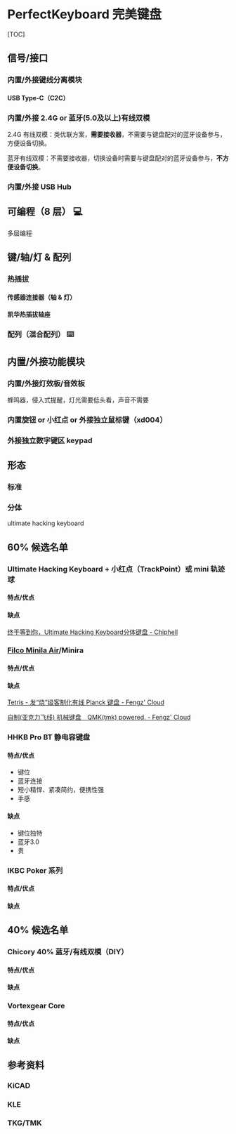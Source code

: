 # PerfectKeyboard 完美键盘

[TOC]

## 信号/接口

### 内置/外接键线分离模块

#### USB Type-C（C2C）

### 内置/外接 2.4G or 蓝牙(5.0及以上)有线双模

2.4G 有线双模：类优联方案，**需要接收器**，不需要与键盘配对的蓝牙设备参与，方便设备切换。

蓝牙有线双模：不需要接收器，切换设备时需要与键盘配对的蓝牙设备参与，**不方便设备切换**。

### 内置/外接 USB Hub


## 可编程（8 层） :computer:

多层编程


## 键/轴/灯 & 配列

### 热插拔

#### 传感器连接器（轴 & 灯）

#### 凯华热插拔轴座


### 配列（混合配列） :keyboard:



## 内置/外接功能模块

### 内置/外接灯效板/音效板

蜂鸣器，侵入式提醒，灯光需要低头看，声音不需要

### 内置旋钮 or 小红点 or 外接独立鼠标键（xd004）

### 外接独立数字键区 keypad


## 形态

### 标准

### 分体

ultimate hacking keyboard





## 60% 候选名单

### Ultimate Hacking Keyboard + 小红点（TrackPoint）或 mini 轨迹球

#### 特点/优点

#### 缺点

[终于等到你，Ultimate Hacking Keyboard分体键盘 - Chiphell](https://www.chiphell.com/thread-1901752-1-1.html)

### [Filco Minila Air](https://www.diatec.co.jp/en/det.php?prod_c=1471)/Minira


#### 特点/优点

#### 缺点


[Tetris - 发“烧”级客制化有线 Planck 键盘 - Fengz' Cloud](http://sync.sh/#40)



[自制(亚克力飞线) 机械键盘　QMK(tmk) powered. - Fengz' Cloud](http://sync.sh/#33)

### HHKB Pro BT 静电容键盘

#### 特点/优点

-   键位
-   蓝牙连接
-   短小精悍、紧凑简约，便携性强
-   手感

#### 缺点

-   键位独特
-   蓝牙3.0
-   贵


### IKBC Poker 系列

#### 特点/优点

#### 缺点


## 40% 候选名单

### Chicory 40% 蓝牙/有线双模（DIY）

#### 特点/优点

#### 缺点

### Vortexgear Core

#### 特点/优点

#### 缺点


## 参考资料

### KiCAD

### KLE

### TKG/TMK

